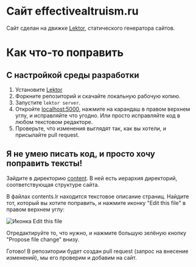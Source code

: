 # Сайт effectivealtruism.ru

Сайт сделан на движке [Lektor](https://www.getlektor.com/), статического генератора сайтов.

# Как что-то поправить

## С настройкой среды разработки

1. Установите [Lektor](https://www.getlektor.com/docs/installation/)
2. Форкните репозиторий и скачайте локальную рабочую копию.
3. Запустите `lektor server`.
4. Откройте [localhost:5000](http://localhost:5000), нажмите на карандаш в правом верхнем углу, и исправляйте что угодно. Или просто исправляйте код в любом текстовом редакторе.
5. Проверьте, что изменения выглядят так, как вы хотели, и присылайте pull request.

## Я не умею писать код, и просто хочу поправить тексты!

Зайдите в директорию [content](https://github.com/effectivealtruism-ru/website/tree/master/content). В ней есть иерархия директорий, соответствующая структуре сайта.

В файлах contents.lr находится текстовое описание страниц. Найдите тот, который вы хотите поправить, и нажмите иконку "Edit this file" в правом верхнем углу:

![Иконка Edit this file](http://effectivealtruism.ru/static/github-edit-tutorial.png)

Отредактируйте то, что нужно, и нажмите большую зелёную кнопку "Propose file change" внизу.

Готово! В репозитории будет создан pull request (запрос на внесение изменений), мы его проверим и добавим на сайт.
